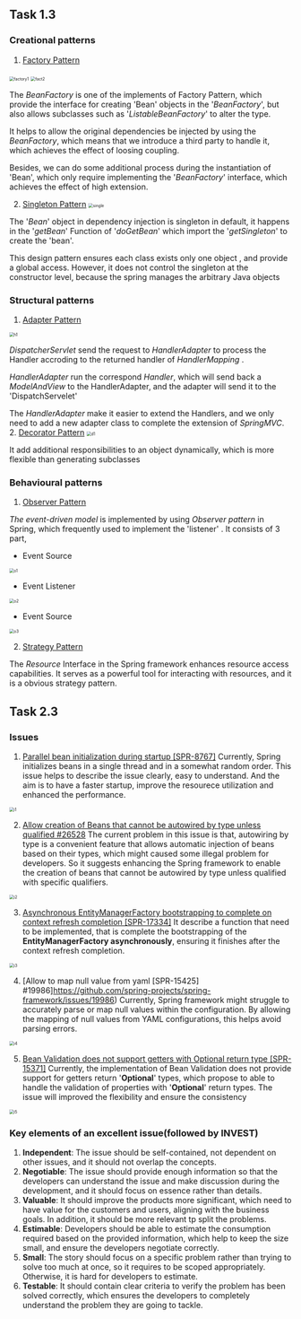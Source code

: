 ## Task 1.3
### Creational patterns

1. [Factory Pattern](https://github.com/spring-projects/spring-framework/blob/main/spring-beans/src/main/java/org/springframework/beans/factory/BeanFactory.java)

<img src="image\factory1.png" alt="factory1" style="zoom:50%;" />

<img src="image\fact2.png" alt="fact2" style="zoom: 50%;" />

The *BeanFactory* is one of the implements of Factory Pattern, which provide the interface for creating 'Bean' objects in the '*BeanFactory*', but also allows subclasses such as '*ListableBeanFactory*' to alter the type.

It helps to allow the original dependencies be injected by using the *BeanFactory*, which means that we introduce a third party to handle it, which achieves the effect of loosing coupling.

Besides, we can do some additional process during the instantiation of 'Bean', which only require implementing the '*BeanFactory*' interface, which achieves the effect of high extension.



2. [Singleton Pattern](https://github.com/spring-projects/spring-framework/blob/main/spring-beans/src/main/java/org/springframework/beans/factory/support/AbstractBeanFactory.java#L239-L392)
    <img src="image\single.png" alt="single" style="zoom: 50%;" />

The '*Bean*' object in dependency injection is singleton in default, it happens in the '*getBean*' Function of '*doGetBean*' which import the '*getSingleton*' to create the 'bean'.

This design pattern ensures each class  exists only one object , and provide a global access. However, it does not control the singleton at the constructor level, because the spring manages the arbitrary Java objects 

### Structural patterns

1. [Adapter Pattern](https://github.com/spring-projects/spring-framework/blob/main/spring-webflux/src/main/java/org/springframework/web/reactive/HandlerAdapter.java#L39)

 <img src="image\h1.png" alt="h1" style="zoom: 50%;" />

*DispatcherServlet* send the request to *HandlerAdapter* to process the Handler accroding to the returned handler of *HandlerMapping* .

*HandlerAdapter* run the correspond *Handler*, which will send back a *ModelAndView* to the HandlerAdapter, and the adapter will send it to the 'DispatchServelet'

The *HandlerAdapter* make it easier to extend the Handlers,  and we only need to add a new adapter class to complete the extension of *SpringMVC*.
2. [Decorator Pattern](https://github.com/spring-projects/spring-framework/blob/main/spring-web/src/main/java/org/springframework/web/server/ServerWebExchangeDecorator.java)
 <img src="image\d1.png" alt="d1" style="zoom: 50%;" />


It add additional responsibilities to an object dynamically, which is more flexible than generating subclasses

### Behavioural patterns

1. [Observer Pattern](https://github.com/spring-projects/spring-framework/blob/main/spring-context/src/main/java/org/springframework/context/ApplicationListener.java)

*The event-driven model* is implemented by using *Observer pattern* in Spring, which frequently used to implement the 'listener' . It consists of 3 part,

* Event Source
<img src="image\o1.png" alt="o1" style="zoom: 50%;" />

* Event Listener
<img src="image\o2.png" alt="o2" style="zoom: 50%;" />

* Event Source 
<img src="image\o3.png" alt="o3" style="zoom: 50%;" />




2. [Strategy Pattern](https://github.com/spring-projects/spring-framework/blob/main/spring-core/src/main/java/org/springframework/core/io/UrlResource.java)

The *Resource* Interface in the Spring framework enhances resource access capabilities. It serves as a powerful tool for interacting with resources,  and it is a obvious strategy pattern.







## Task 2.3
### Issues
1. [Parallel bean initialization during startup [SPR-8767]](https://github.com/spring-projects/spring-framework/issues/13410)
Currently, Spring initializes beans in a single thread and in a somewhat random order. This issue helps to describe the issue clearly, easy to understand. And the aim is to have a faster startup, improve the resourece utilization and enhanced the performance.
<img src="image\issue1.png" alt="i1" style="zoom: 50%;" />

2. [Allow creation of Beans that cannot be autowired by type unless qualified #26528](https://github.com/spring-projects/spring-framework/issues/26528)
The current problem in this issue is that, autowiring by type is a convenient feature that allows automatic injection of beans based on their types, which might caused some illegal problem for developers. So it suggests enhancing the Spring framework to enable the creation of beans that cannot be autowired by type unless qualified with specific qualifiers.
<img src="image\issue2.png" alt="i2" style="zoom: 50%;" />

3. [Asynchronous EntityManagerFactory bootstrapping to complete on context refresh completion [SPR-17334]](https://github.com/spring-projects/spring-framework/issues/21868)
It describe a function that need to be implemented, that is  complete the bootstrapping of the **EntityManagerFactory asynchronously**, ensuring it finishes after the context refresh completion.
<img src="image\issue3.png" alt="i3" style="zoom: 50%;" />

4. [Allow to map null value from yaml [SPR-15425] #19986]https://github.com/spring-projects/spring-framework/issues/19986)
Currently, Spring framework might struggle to accurately parse or map null values within the configuration. By allowing the mapping of null values from YAML configurations, this helps avoid parsing errors.
<img src="image\issue4.png" alt="i4" style="zoom: 50%;" />

5. [Bean Validation does not support getters with Optional return type [SPR-15371]](https://github.com/spring-projects/spring-framework/issues/19935)
Currently, the implementation of Bean Validation does not provide support for getters return '**Optional**' types, which propose to able to handle the validation of properties with '**Optional**' return types. The issue will improved the flexibility and ensure the consistency
<img src="image\issue5.png" alt="i5" style="zoom: 50%;" />



### Key elements of an excellent issue(followed by INVEST)



1. **Independent**: The issue should be self-contained, not dependent on other issues, and it should not overlap the concepts.
2. **Negotiable**: The issue should provide enough information so that the developers can understand the issue and make discussion during the development, and it should focus on essence rather than details.
3. **Valuable**: It should improve the products more significant, which need to have value for the customers and users, aligning with the business goals. In addition, it should be more relevant tp split the problems.
4. **Estimable**: Developers should be able to estimate the consumption required based on the provided information, which help to keep the size small, and ensure the developers negotiate correctly.
5. **Small**: The story should focus on a specific problem rather than trying to solve too much at once, so it requires to be scoped appropriately. Otherwise, it is hard for developers to estimate.
6. **Testable**: It should contain clear criteria to verify the problem has been solved correctly, which ensures the developers to completely understand the problem they are going to tackle.
